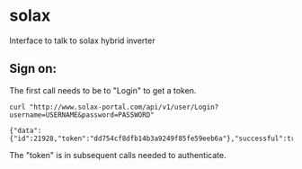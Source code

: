 # solax
Interface to talk to solax hybrid inverter

## Sign on:
The first call needs to be to "Login" to get a token.
```
curl "http://www.solax-portal.com/api/v1/user/Login?username=USERNAME&password=PASSWORD"

{"data":{"id":21928,"token":"dd754cf8dfb14b3a9249f85fe59eeb6a"},"successful":true,"message":null}
```

The "token" is in subsequent calls needed to authenticate.
